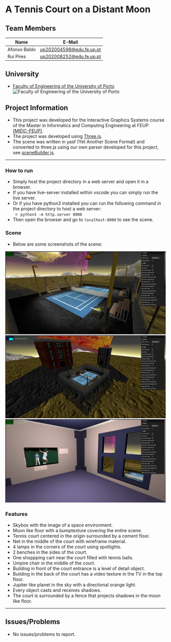# A Tennis Court on a Distant Moon

## Team Members
| Name             |  E-Mail             |
| ---------------- | ------------------ |
| Afonso Baldo         |  up202004598@edu.fe.up.pt               |
| Rui Pires         | up202008252@edu.fe.up.pt      
## University
- [Faculty of Engineering of the University of Porto](https://sigarra.up.pt/feup/en/web_page.Inicial)
![Faculty of Engineering of the University of Porto](https://sigarra.up.pt/feup/pt/imagens/LogotipoSI)
## Project Information
- This project was developed for the Interactive Graphics Systems course of the Master in Informatics and Computing Engineering at FEUP [(MIEIC-FEUP)](https://sigarra.up.pt/feup/en/cur_geral.cur_view?pv_curso_id=742&pv_ano_lectivo=2020).
- The project was developed using [Three.js](https://threejs.org/).
- The scene was written in yasf (Yet Another Scene Format) and converted to three.js using our own parser developed for this project, see [sceneBuilder.js](parser/SceneBuilder.js).
----
### How to run
  - Simply host the project directory in a web server and open it in a browser.
  - If you have live-server installed within vscode you can simply run the live server.
  - Or if you have python3 installed you can run the following command in the project directory to host a web server:
    - `python3 -m http.server 8000`
  - Then open the browser and go to `localhost:8000` to see the scene.
### Scene
  - Below are some screenshots of the scene:

  ![Scene](screenshot/screenshot1.png)
  ![Scene](screenshot/screenshot2.png)
  ![Scene](screenshot/screenshot3.png)

### Features

- Skybox with the image of a space environment.
- Moon like floor with a bumptexture covering the entire scene.
- Tennis court centered in the origin surrounded by a cement floor.
- Net in the middle of the court with wireframe material.
- 4 lamps in the corners of the court using spotlights.
- 2 benches in the sides of the court.
- One shoppping cart near the court filled with tennis balls.
- Umpire chair in the middle of the court.
- Building in front of the court entrance is a level of detail object.
- Building in the back of the court has a video texture in the TV in the top floor.
- Jupiter like planet in the sky with a directional orange light.
- Every object casts and receives shadows.
- The court is surrounded by a fence that projects shadows in the moon like floor.

----
## Issues/Problems

- No issues/problems to report.
